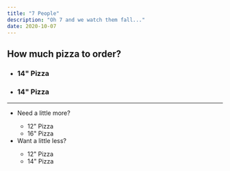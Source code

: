 ```yaml
---
title: "7 People"
description: "Oh 7 and we watch them fall..."
date: 2020-10-07
---
```

<h2>How much pizza to order?</h2>
<ul>
  <li><h3>14" Pizza</h3></li>
  <li><h3>14" Pizza</h3></li>
</ul>
<hr>
<div class="tdbc-section">
<ul class="tdbc-column-container">
  <li class="tdbc-card tdbc-card--outlined">
    <div class="tdbc-card__content">
      <span class="tdbc-card__title">
        Need a little more?
      </span>
      <ul>
      	<li>12" Pizza</li>
        <li>16" Pizza</li>
      </ul>
    </div>
  </li>
  <li class="tdbc-card tdbc-card--outlined">
    <div class="tdbc-card__content">
      <span class="tdbc-card__title">
        Want a little less?
      </span>
      <ul>
        <li>12" Pizza</li>
        <li>14" Pizza</li>
      </ul>
    </div>
  </li>
</ul>
</div>